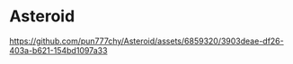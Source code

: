 # Asteroid

https://github.com/pun777chy/Asteroid/assets/6859320/3903deae-df26-403a-b621-154bd1097a33

